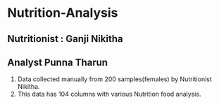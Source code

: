 # Nutrition-Analysis

## Nutritionist : Ganji Nikitha
## Analyst Punna Tharun
1.  Data collected manually from 200 samples(females) by Nutritionist Nikitha.
2.  This data has 104 columns with various Nutrition food analysis.

